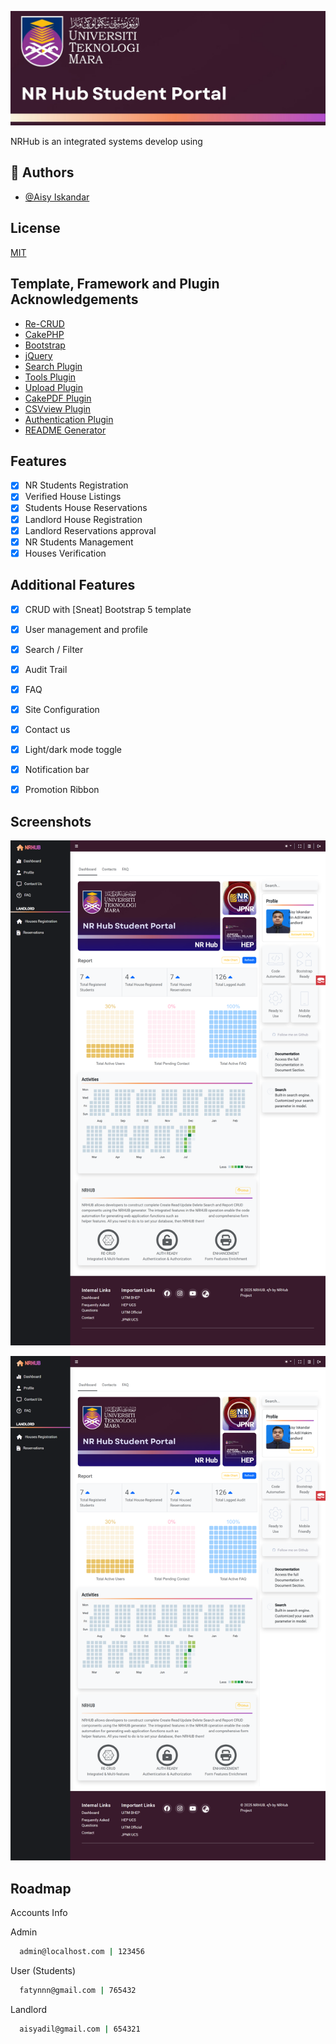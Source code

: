 ![Logo](https://github.com/aisyiskandarr/nrsystem/blob/2.x/webroot/img/ss/banner.jpg)

NRHub is an integrated systems develop using 

## 🚀 Authors

-   [@Aisy Iskandar](https://github.com/aisyiskandarr)

## License

[MIT](https://choosealicense.com/licenses/mit/)

## Template, Framework and Plugin Acknowledgements

-   [Re-CRUD](https://github.com/Asyraf-wa/recrud)
-   [CakePHP](https://cakephp.org)
-   [Bootstrap](https://getbootstrap.com)
-   [jQuery](https://ajax.googleapis.com/ajax/libs/jquery/3.6.0/jquery.min.js)
-   [Search Plugin](https://github.com/FriendsOfCake/search)
-   [Tools Plugin](https://github.com/dereuromark/cakephp-tools)
-   [Upload Plugin](https://github.com/FriendsOfCake/cakephp-upload)
-   [CakePDF Plugin](https://github.com/FriendsOfCake/CakePdf)
-   [CSVview Plugin](https://github.com/FriendsOfCake/cakephp-csvview)
-   [Authentication Plugin](https://github.com/cakephp/authentication)
-   [README Generator](https://readme.so/editor)


## Features

-  [x] NR Students Registration
-  [x] Verified House Listings 
-  [x] Students House Reservations 
-  [x] Landlord House Registration 
-  [x] Landlord Reservations approval 
-  [x] NR Students Management
-  [x] Houses Verification 

## Additional Features

-   [x] CRUD with [Sneat] Bootstrap 5 template
-   [x] User management and profile
-   [x] Search / Filter
-   [x] Audit Trail
-   [x] FAQ
-   [x] Site Configuration
-   [x] Contact us
-   [x] Light/dark mode toggle 
-   [x] Notification bar
-   [x] Promotion Ribbon


## Screenshots

![App Screenshot](https://raw.githubusercontent.com/aisyiskandarr/nrsystem/main/webroot/img/ss/dashboard.png)


![App Screenshot](https://github.com/aisyiskandarr/nrsystem/blob/2.x/webroot/img/ss/dashboard.png)

## Roadmap

Accounts Info

Admin 
```bash
  admin@localhost.com | 123456
```

User (Students)
```bash
  fatynnn@gmail.com | 765432
```

Landlord
```bash
  aisyadil@gmail.com | 654321
```
